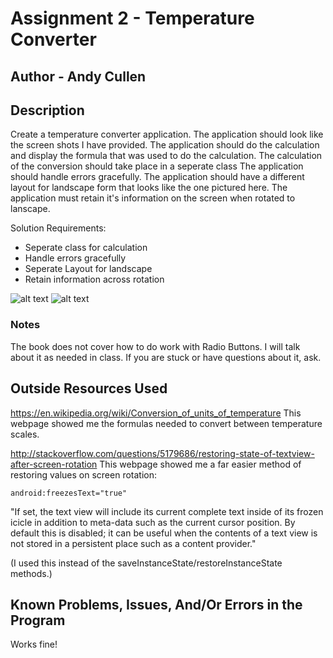 # Assignment 2 - Temperature Converter

## Author - Andy Cullen

## Description

Create a temperature converter application.
The application should look like the screen shots I have provided.
The application should do the calculation and display the formula that was used to do the calculation.
The calculation of the conversion should take place in a seperate class
The application should handle errors gracefully.
The application should have a different layout for landscape form that looks like the one pictured here.
The application must retain it's information on the screen when rotated to lanscape.

Solution Requirements:

* Seperate class for calculation
* Handle errors gracefully
* Seperate Layout for landscape
* Retain information across rotation

![alt text](http://barnesbrothers.homeserver.com/cis298/assignmentImages/assignment2a.jpg "Application Portrait Layout")
![alt text](http://barnesbrothers.homeserver.com/cis298/assignmentImages/assignment2b.jpg "Application Landscape Layout")
### Notes

The book does not cover how to do work with Radio Buttons. I will talk about it as needed in class. If you are stuck or have questions about it, ask.

## Outside Resources Used

https://en.wikipedia.org/wiki/Conversion_of_units_of_temperature
This webpage showed me the formulas needed to convert between temperature scales.

http://stackoverflow.com/questions/5179686/restoring-state-of-textview-after-screen-rotation
This webpage showed me a far easier method of restoring values on screen rotation:

	android:freezesText="true"

"If set, the text view will include its current complete text inside of its frozen icicle in addition to meta-data such as the current cursor position. By default this is disabled; it can be useful when the contents of a text view is not stored in a persistent place such as a content provider."

(I used this instead of the saveInstanceState/restoreInstanceState methods.)

## Known Problems, Issues, And/Or Errors in the Program

Works fine!
